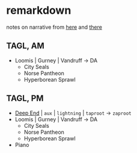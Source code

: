 # remarkdown 

notes on narrative from [here](https://www.youtube.com/c/JenniferTehraud/playlists) and [there](https://icelandiconline.com/)

## TAGL, AM

* Loomis | Gurney | Vandruff →  DA
    - City Seals
    - Norse Pantheon
    - Hyperborean Sprawl

## TAGL, PM 

* [Deep End](https://coq.inria.fr/documentation) | `aux` | `lightning` | `taproot` →  `zaproot` 
* Loomis | Gurney | Vandruff →  DA
    - City Seals
    - Norse Pantheon
    - Hyperborean Sprawl
* Piano

